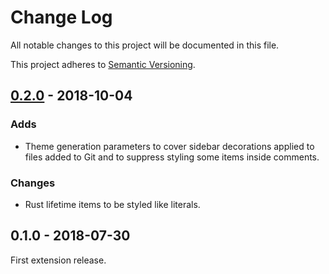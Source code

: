 # Change Log

All notable changes to this project will be documented in this file.

This project adheres to [Semantic Versioning][].

## [0.2.0][] - 2018-10-04

### Adds
- Theme generation parameters to cover sidebar decorations applied to files
  added to Git and to suppress styling some items inside comments.

### Changes
- Rust lifetime items to be styled like literals.

## 0.1.0 - 2018-07-30

First extension release.

[Semantic Versioning]: http://semver.org/

[0.2.0]: https://github.com/miqid/atom-language-rust/compare/0.1.0...0.2.0
